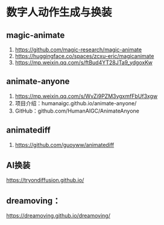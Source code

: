 # 数字人动作生成与换装

## magic-animate
1. https://github.com/magic-research/magic-animate
2. https://huggingface.co/spaces/zcxu-eric/magicanimate
3. https://mp.weixin.qq.com/s/ftBud4YT28JTa9_ydgoxKw

## animate-anyone
1. https://mp.weixin.qq.com/s/WvZi9PZM3vgxmfFbUf3xgw
2. 项目介绍：humanaigc.github.io/animate-anyone/
3. GitHub：github.com/HumanAIGC/AnimateAnyone

## animatediff
1. https://github.com/guoyww/animatediff

## AI换装
https://tryondiffusion.github.io/


## dreamoving：
https://dreamoving.github.io/dreamoving/